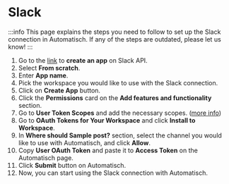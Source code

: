 # Slack

:::info This page explains the steps you need to follow to set up the Slack
connection in Automatisch. If any of the steps are outdated, please let us know!
:::

1. Go to the [link](https://api.slack.com/apps?new_app=1) to **create an app**
   on Slack API.
2. Select **From scratch**.
3. Enter **App name**.
4. Pick the workspace you would like to use with the Slack connection.
5. Click on **Create App** button.
6. Click the **Permissions** card on the **Add features and functionality**
   section.
7. Go to **User Token Scopes** and add the necessary scopes.
   ([more info](https://api.slack.com/scopes?filter=user))
8. Go to **OAuth Tokens for Your Workspace** and click **Install to Workspace**.
9. In **Where should Sample post?** section, select the channel you would like
   to use with Automatisch, and click **Allow**.
10. Copy **User OAuth Token** and paste it to **Access Token** on the
    Automatisch page.
11. Click **Submit** button on Automatisch.
12. Now, you can start using the Slack connection with Automatisch.
